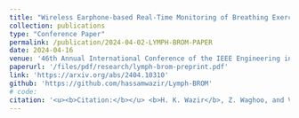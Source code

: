 ```yaml
---
title: "Wireless Earphone-based Real-Time Monitoring of Breathing Exercises: A Deep Learning Approach"
collection: publications
type: "Conference Paper"
permalink: /publication/2024-04-02-LYMPH-BROM-PAPER
date: 2024-04-16
venue: '46th Annual International Conference of the IEEE Engineering in Medicine & Biology Society (EMBC)'
paperurl: '/files/pdf/research/lymph-brom-preprint.pdf'
link: 'https://arxiv.org/abs/2404.10310'
github: 'https://github.com/hassamwazir/Lymph-BROM'
# code:
citation: '<u><b>Citation:</b></u> <b>H. K. Wazir</b>, Z. Waghoo, and V. Kapila, "Wireless earphone-based real-time monitoring of breathing exercises: A deep learning approach," <i>in IEEE Engineering in Medicine & Biology Society</i>, 2024, accepted for publication.'
---
```


